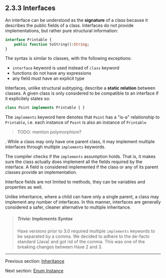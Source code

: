 ## 2.3.3 Interfaces

An interface can be understood as the **signature** of a class because it describes the public fields of a class. Interfaces do not provide implementations, but rather pure structural information:

```haxe
interface Printable {
	public function toString():String;
}
```
The syntax is similar to classes, with the following exceptions:



* `interface` keyword is used instead of `class` keyword
* functions do not have any expressions
* any field must have an explicit type


Interfaces, unlike structural subtyping, describe a **static relation** between classes. A given class is only considered to be compatible to an interface if it explicitely states so:

```haxe
class Point implements Printable { }
```
The `implements` keyword here denotes that `Point` has a "is-a" relationship to `Printable`, i.e. each instance of `Point` is also an instance of `Printable`
>TODO: mention polymorphism?

. While a class may only have one parent class, it may implement multiple interfaces through multiple `implements` keywords.

The compiler checks if the `implements` assumption holds. That is, it makes sure the class actually does implement all the fields required by the interface. A field is considered implemented if the class or any of its parent classes provide an implementation.

Interface fields are not limited to methods, they can be variables and properties as well.

Unlike inheritance, where a child can have only a single parent, a class may implement any number of interfaces.  In this manner, interfaces are generally considered a safer, cleaner alternative to multiple inheritance.

> ##### Trivia: Implements Syntax
>
> Haxe versions prior to 3.0 required multiple `implements` keywords to be separated by a comma. We decided to adhere to the de-facto standard (Java)  and got rid of the comma. This was one of the breaking changes between Haxe 2 and 3.

---

Previous section: [Inheritance](2.3.2-Inheritance.md)

Next section: [Enum Instance](2.4-Enum_Instance.md)